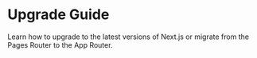 # Upgrade Guide

Learn how to upgrade to the latest versions of Next.js or migrate from the Pages Router to the App Router.
